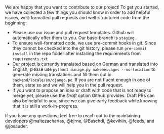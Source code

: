 We are happy that you want to contribute to our project! To get you started, we have collected a few things you should know in order to add helpful issues, well-formatted pull requests and well-structured code from the beginning:
* Please use our issue and pull request templates. Github will automatically offer them to you. Our base-branch is `staging`.
* To ensure well-formatted code, we use pre-commit hooks in git. Since they cannot be checked into the git history, please run `pre-commit install` in the repo folder after installing the requirements from `requirements.txt`
* Our project is currently translated based on German and translated into English, please use `python3 manage.py makemessages --no-location` to generate missing translations and fill them out in `backend/locale/en/django.po`. If you are not fluent enough in one of them, state so and we will help you in the pull request.
* If you want to propose an idea or draft with code that is not ready to merge yet, please use the *Draft* option Github provides. Draft PRs can also be helpful to you, since we can give early feedback while knowing that it is still a work-in-progress.


If you have any questions, feel free to reach out to the maintaining developers @maltezacharias, @bjrne, @Baschdl, @kevihiin, @feeds, and @josauder.
